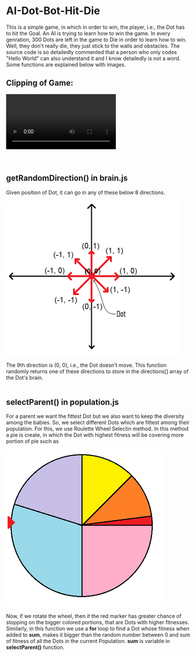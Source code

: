 # AI-Dot-Bot-Hit-Die

This is a simple game, in which in order to win, the player, i.e., the Dot has to hit the Goal. 
An AI is trying to learn how to win the game. In every genration, 300 Dots are left in the game to Die in order to learn how to win. Well, they don't really die, they just stick
to the walls and obstacles. 
The source code is so detailedly commented that a person who only codes "Hello World" can also understand it and I know detailedly is not a word.
Some functions are explained below with images.
</br>
## Clipping of Game:
![](https://github.com/Saniya07/AI-Dot-Bot-Hit-Die/blob/master/images/final_5fe220343bbf13003dfc0638_267364.mp4)
</br>
</br>
</br>
## getRandomDirection() in brain.js
Given position of Dot, it can go in any of these below 8 directions.

![](https://github.com/Saniya07/AI-Dot-Bot-Hit-Die/blob/master/images/Git.png)

The 9th direction is (0, 0), i.e., the Dot doesn't move. This function randomly returns one of these directions to store in the directions[] array of the Dot's brain.
</br>
</br>
## selectParent() in population.js
For a parent we want the fittest Dot but we also want to keep the diversity among the babies. So, we select different Dots which are fittest among their population. For this, we use Roulette Wheel Selectin method. In this method a pie is create, in which the Dot with highest fitness will be covering more portion of pie such as

![](https://github.com/Saniya07/AI-Dot-Bot-Hit-Die/blob/master/images/Git2.png)

Now, if we rotate the wheel, then it the red marker has greater chance of stopping on the bigger colored portions, that are Dots with higher fitnesses.
Similarly, in this function we use a __for__ loop to find a Dot whose fitness when added to __sum__, makes it bigger than the random number between 0 and sum of fitness of all the Dots in the current Population. __sum__ is variable in __selectParent()__ function.
